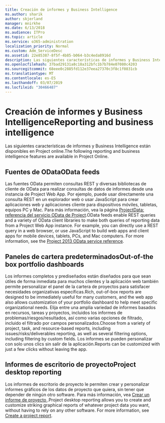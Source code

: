 ```yaml
---
title: Creación de informes y Business Intelligence
ms.author: sharik
author: skjerland
manager: mnirkhe
ms.date: 6/13/2018
ms.audience: ITPro
ms.topic: article
ms.service: o365-administration
localization_priority: Normal
ms.custom: Adm_ServiceDesc
ms.assetid: 22e85387-8f5f-4b85-b064-b3c4eda8916d
description: Las siguientes características de informes y Business Intelligence están disponibles en Project online.
ms.openlocfilehash: 37bad29131a8c18a312bfc1b7b784e07080c4203
ms.sourcegitcommit: 68eee0c2885fd112e37eea27370c3f8c1f0831cb
ms.translationtype: MT
ms.contentlocale: es-ES
ms.lasthandoff: 03/07/2019
ms.locfileid: "30466487"
---
```

# <a name="reporting-and-business-intelligence"></a><span data-ttu-id="0ebbd-103">Creación de informes y Business Intelligence</span><span class="sxs-lookup"><span data-stu-id="0ebbd-103">Reporting and business intelligence</span></span>

<span data-ttu-id="0ebbd-104">Las siguientes características de informes y Business Intelligence están disponibles en Project online.</span><span class="sxs-lookup"><span data-stu-id="0ebbd-104">The following reporting and business intelligence features are available in Project Online.</span></span>
  
## <a name="odata-feeds"></a><span data-ttu-id="0ebbd-105">Fuentes de OData</span><span class="sxs-lookup"><span data-stu-id="0ebbd-105">OData feeds</span></span>
<span data-ttu-id="0ebbd-106"><a name="bkmk_ODataFeeds"> </a></span><span class="sxs-lookup"><span data-stu-id="0ebbd-106"></span></span>

<span data-ttu-id="0ebbd-p101">Las fuentes OData permiten consultas REST y diversas bibliotecas de cliente de OData para realizar consultas de datos de informes desde una instancia de Project Web App. Por ejemplo, puede usar directamente una consulta REST en un explorador web o usar JavaScript para crear aplicaciones web y aplicaciones cliente para dispositivos móviles, tabletas, equipos PC y Mac. Para más información, vea la página [ProjectData: referencia del servicio OData de Project](http://go.microsoft.com/fwlink/?LinkID=823655&amp;clcid=0x409).</span><span class="sxs-lookup"><span data-stu-id="0ebbd-p101">OData feeds enable REST queries and a variety of OData client libraries to make both queries of reporting data from a Project Web App instance. For example, you can directly use a REST query in a web browser, or use JavaScript to build web apps and client apps for mobile devices, tablets, PCs, and Mac computers. For more information, see the [Project 2013 OData service reference](http://go.microsoft.com/fwlink/?LinkID=823655&amp;clcid=0x409).</span></span>
  
## <a name="out-of-the-box-portfolio-dashboards"></a><span data-ttu-id="0ebbd-110">Paneles de cartera predeterminados</span><span class="sxs-lookup"><span data-stu-id="0ebbd-110">Out-of-the box portfolio dashboards</span></span>
<span data-ttu-id="0ebbd-111"><a name="bkmk_OutOfTheBoxPortfolioDashboards"> </a></span><span class="sxs-lookup"><span data-stu-id="0ebbd-111"></span></span>

<span data-ttu-id="0ebbd-112">Los informes completos y prediseñados están diseñados para que sean útiles de forma inmediata para muchos clientes y la aplicación web también permite personalizar el panel de la cartera de proyectos para satisfacer necesidades organizativas específicas.</span><span class="sxs-lookup"><span data-stu-id="0ebbd-112">Rich, out-of-box reports are designed to be immediately useful for many customers, and the web app also allows customization of your portfolio dashboard to help meet specific organizational needs.</span></span> <span data-ttu-id="0ebbd-113">Elija entre una amplia variedad de informes basados en recursos, tareas y proyectos, incluidos los informes de problemas/riesgos/resultados, así como varias opciones de filtrado, incluido el filtrado por campos personalizados.</span><span class="sxs-lookup"><span data-stu-id="0ebbd-113">Choose from a variety of project, task, and resource-based reports, including issues/risks/deliverables reporting, as well as several filtering options, including filtering by custom fields.</span></span> <span data-ttu-id="0ebbd-114">Los informes se pueden personalizar con solo unos clics sin salir de la aplicación.</span><span class="sxs-lookup"><span data-stu-id="0ebbd-114">Reports can be customized with just a few clicks without leaving the app.</span></span> 
  
## <a name="project-desktop-reporting"></a><span data-ttu-id="0ebbd-115">Informes de escritorio de proyecto</span><span class="sxs-lookup"><span data-stu-id="0ebbd-115">Project desktop reporting</span></span>
<span data-ttu-id="0ebbd-116"><a name="bkmk_ProjectDesktopReporting"> </a></span><span class="sxs-lookup"><span data-stu-id="0ebbd-116"></span></span>

<span data-ttu-id="0ebbd-p103">Los informes de escritorio de proyecto le permiten crear y personalizar informes gráficos de los datos de proyecto que quiera, sin tener que depender de ningún otro software. Para más información, vea [Crear un informe de proyecto ](http://go.microsoft.com/fwlink/?LinkID=823657&amp;clcid=0x409).</span><span class="sxs-lookup"><span data-stu-id="0ebbd-p103">Project desktop reporting allows you to create and customize striking graphical reports of whatever project data you want, without having to rely on any other software. For more information, see [Create a project report](http://go.microsoft.com/fwlink/?LinkID=823657&amp;clcid=0x409).</span></span>
  

